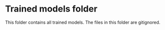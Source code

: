 # Trained models folder

This folder contains all trained models. The files in this folder are gitignored.